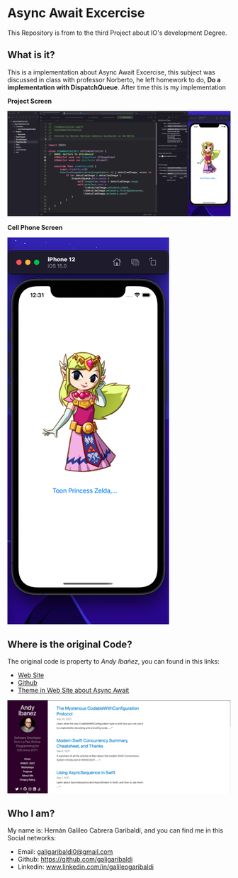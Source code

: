 # Async Await Excercise

This Repository is from to the third Project about IO's development Degree.

## **What is it?** 

This is a implementation about Async Await Excercise, this subject was discussed in class with professor Norberto, he left homework to do, **Do a implementation with DispatchQueue**. After time this is my implementation

**Project Screen**

![1](ASSETS/1.png)

**Cell Phone Screen**

![2](ASSETS/2.png)

## Where is the original Code?

The original code is property to *Andy Ibañez*, you can found in this links:

- [Web Site](https://www.andyibanez.com)
- [Github](https://github.com/AndyIbanez)
- [Theme in Web Site about Async Await](https://www.andyibanez.com/posts/understanding-actors-in-the-new-concurrency-model-in-swift/)

<img src="ASSETS/3.png" alt="3" style="zoom:80%;" />

## Who I am?

My name is:  Hernán Galileo Cabrera Garibaldi, and you can find me in this Social networks:

- Email: galigaribaldi0@gmail.com
- Github: https://github.com/galigaribaldi
- Linkedin: www.linkedin.com/in/galileogaribaldi

